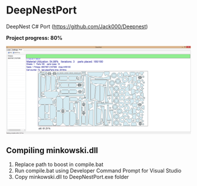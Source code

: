 # DeepNestPort
DeepNest C# Port (https://github.com/Jack000/Deepnest)

**Project progress: 80%**

<img src="imgs/img1.png"/>

## Compiling minkowski.dll
1. Replace path to boost in compile.bat
2. Run compile.bat using Developer Command Prompt for Visual Studio
3. Copy minkowski.dll to DeepNestPort.exe folder
